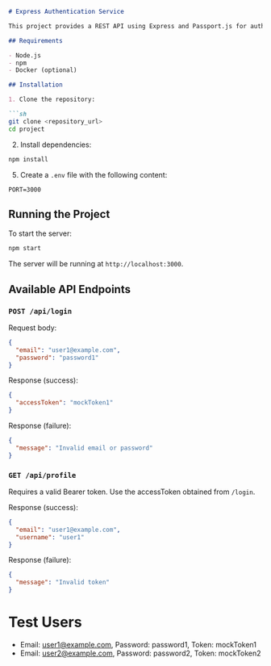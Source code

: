 ```markdown
# Express Authentication Service

This project provides a REST API using Express and Passport.js for authentication with Bearer tokens.

## Requirements

- Node.js
- npm
- Docker (optional)

## Installation

1. Clone the repository:

```sh
git clone <repository_url>
cd project
```

2. Install dependencies:

```sh
npm install
```

5. Create a `.env` file with the following content:

```env
PORT=3000
```

## Running the Project

To start the server:

```sh
npm start
```

The server will be running at `http://localhost:3000`.

## Available API Endpoints

### `POST /api/login`

Request body:

```json
{
  "email": "user1@example.com",
  "password": "password1"
}
```

Response (success):

```json
{
  "accessToken": "mockToken1"
}
```

Response (failure):

```json
{
  "message": "Invalid email or password"
}
```

### `GET /api/profile`

Requires a valid Bearer token. Use the accessToken obtained from `/login`.

Response (success):

```json
{
  "email": "user1@example.com",
  "username": "user1"
}
```

Response (failure):

```json
{
  "message": "Invalid token"
}
```

# Test Users
- Email: user1@example.com, Password: password1, Token: mockToken1
- Email: user2@example.com, Password: password2, Token: mockToken2


```
